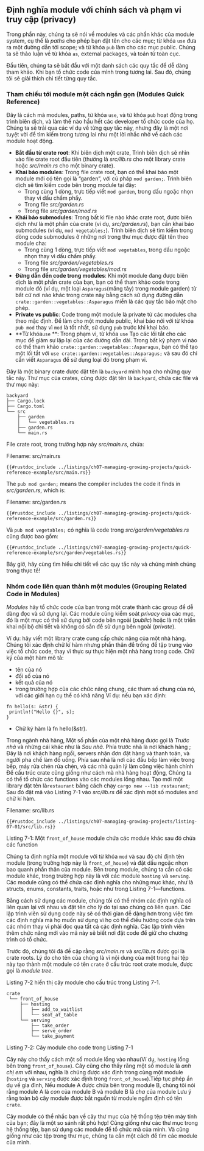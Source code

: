 ## Định nghĩa module với chính sách và phạm vi truy cập (privacy)

Trong phần này, chúng ta sẽ nói về modules và các phần khác của module system,
cụ thể là *paths* cho phép bạn đặt tên cho các mục; từ khóa `use` đưa ra một
đường dẫn tới scope; và từ khóa `pub` làm cho các mục public. Chúng ta sẽ thảo luận
về từ khóa `as`, external packages, và toán tử toàn cục.

Đầu tiên, chúng ta sẽ bắt đầu với một danh sách các quy tắc để dễ dàng tham khảo. Khi bạn tổ chức code của mình trong tương lai.
Sau đó, chúng tôi sẽ giải thích chi tiết từng quy tắc.

### Tham chiếu tới module một cách ngắn gọn (Modules Quick Reference)

Đây là cách mà modules, paths, từ khóa `use`, và từ khóa `pub` hoạt động trong
trình biên dịch, và làm thế nào hầu hết các developer tổ chức code của họ. 
Chúng ta sẽ trải qua các ví dụ về từng quy tắc này, nhưng đây là một nơi tuyệt vời
để tìm kiếm trong tương lai như một lời nhắc nhở về cách các module hoạt động.

- **Bắt đầu từ crate root**: Khi biên dịch một crate, Trình biên dịch sẽ nhìn vào file crate root đầu tiên
(thường là *src/lib.rs* cho một library crate hoặc *src/main.rs* cho một binary crate).
- **Khai báo modules**: Trong file crate root, bạn có thể khai báo một module mới 
  có tên gọi là “garden”, với cú pháp `mod garden;`. Trình biên dịch sẽ tìm kiếm code
  bên trong module tại đây:
  - Trong cùng 1 dòng, trực tiếp viết `mod garden`, trong dấu ngoặc nhọn thay vì dấu chấm phẩy. 
  - Trong file *src/garden.rs*
  - Trong file *src/garden/mod.rs*
- **Khái báo submodules**: Trong bất kì file nào khác crate root, được
  biên dịch như là một phần của crate (ví dụ, *src/garden.rs*), bạn cần khai báo
  submodules (ví dụ, `mod vegetables;`). Trình biên dịch sẽ tìm kiếm
  trong dòng code submodules ở những nơi trong thư mục được đặt tên theo
  module cha:
  - Trong cùng 1 dòng, trực tiếp viết `mod vegetables`, trong dấu ngoặc nhọn thay vì dấu chấm phẩy.
  - Trong file *src/garden/vegetables.rs*
  - Trong file *src/garden/vegetables/mod.rs*
- **Đừng dẫn đến code trong modules**: Khi một module đang được biên dịch là một phần 
  crate của bạn, bạn có thể tham khảo code trong module đó (ví dụ, một loại `Asparagus`(măng tây)
  trong module garden) từ bất cứ nơi nào khác trong crate này bằng cách sử dụng đường dẫn
  `crate::garden::vegetables::Asparagus` miễn là các quy tắc bảo mật cho phép.
- **Private vs public**: Code trong một module là private từ các modules cha theo mặc định.
  Để làm cho một module public, khai báo nới với từ khóa `pub mod`
  thay vì `mod` là tốt nhất, sử dụng `pub` trước khi khai báo.
- **Từ khóa`use` **: Trong phạm vi, từ khóa `use` Tạo các lối tắt 
  cho các mục để giảm sự lặp lại của các đường dẫn dài. Trong bất kỳ phạm vi nào có thể tham khảo
  `crate::garden::vegetables::Asparagus`, bạn có thể tạo một lối tắt với `use
  crate::garden::vegetables::Asparagus;` và sau đó chỉ cần viết `Asparagus`
  để sử dụng loại đó trong phạm vi.

Đây là một binary crate được đặt tên là `backyard` minh họa cho những quy tắc này. Thư mục của crates,
cũng được đặt tên là `backyard`, chứa các file và thư mục này:

```text
backyard
├── Cargo.lock
├── Cargo.toml
└── src
    ├── garden
    │   └── vegetables.rs
    ├── garden.rs
    └── main.rs
```

File crate root, trong trường hợp này *src/main.rs*, chứa:

<span class="filename">Filename: src/main.rs</span>

```rust,noplayground,ignore
{{#rustdoc_include ../listings/ch07-managing-growing-projects/quick-reference-example/src/main.rs}}
```

The `pub mod garden;` means the compiler includes the code it finds in
*src/garden.rs*, which is:

<span class="filename">Filename: src/garden.rs</span>

```rust,noplayground,ignore
{{#rustdoc_include ../listings/ch07-managing-growing-projects/quick-reference-example/src/garden.rs}}
```

Và `pub mod vegetables;` có nghĩa là code trong *src/garden/vegetables.rs* cũng được bao gồm:

```rust,noplayground,ignore
{{#rustdoc_include ../listings/ch07-managing-growing-projects/quick-reference-example/src/garden/vegetables.rs}}
```

Bây giờ, hãy cùng tìm hiểu chi tiết về các quy tắc này và chứng minh chúng trong thực tế!

### Nhóm code liên quan thành một modules (Grouping Related Code in Modules)

*Modules* hãy tổ chức code của bạn trong một crate thành các group để dễ dàng đọc và sử dụng lại.
Các module cũng kiểm soát *privacy* của các mục, đó là một mục có thể sử dụng
bởi code bên ngoài (*public*) hoặc là một triển khai nội bộ
chi tiết và không có sẵn để sử dụng bên ngoài (*private*).

Ví dụ: hãy viết một library crate cung cấp chức năng của một nhà hàng.
Chúng tôi xác định chữ kí hàm nhưng phần thân để trống
để tập trung vào việc tổ chức code, thay vì thực sự thực hiện một nhà hàng trong code.
Chữ ký của một hàm mô tả:
  - tên của nó
  - đối số của nó
  - kết quả của nó
  - trong trường hợp của các chức năng chung, các tham số chung của nó, với các giới hạn cụ thể có khả năng
  Ví dụ: nếu bạn xác định:
  ```text
  fn hello(s: &str) {
   println!("Hello {}", s);
  }
  ```
  - Chữ ký hàm là fn hello(&str).

Trong ngành nhà hàng, Một số phần của một nhà hàng được gọi là
*Trước nhà* và những cái khác như là *Sau nhà*. Phía trước nhà là nơi khách hàng
; Đây là nơi khách hàng ngồi, servers nhận đơn đặt hàng và thanh toán,
và người pha chế làm đồ uống. Phía sau nhà là nơi các đầu bếp 
làm việc trong bếp, máy rửa chén rửa chén, và các nhà quản lý làm công việc hành chính
Để cấu trúc crate cũng giống như cách mà nhà hàng hoạt động, Chúng ta có thể tổ chức các functions 
vào các modules lồng nhau. Tạo mới một library đặt tên là`restaurant` bằng cách chạy `cargo new --lib restaurant`; 
Sau đó đặt mã vào Listing 7-1 vào *src/lib.rs* để xác định một số modules and chữ kí hàm.

<span class="filename">Filename: src/lib.rs</span>

```rust,noplayground
{{#rustdoc_include ../listings/ch07-managing-growing-projects/listing-07-01/src/lib.rs}}
```

<span class="caption">Listing 7-1: Một `front_of_house` module chứa các module khác sau đó chứa các function</span>

Chúng ta định nghĩa một module với từ khóa `mod` và sau đó chỉ định tên module 
(trong trường hợp này là `front_of_house`) và đặt dấu ngoặc nhọn bao quanh phần thân của module. 
Bên trong module, chúng ta cần có các module khác, trong trường hợp này
là với các module `hosting` và `serving`. Các module cũng có thể chứa
các định nghĩa cho những mục khác, như là structs, enums, constants, traits, hoặc như
trong Listing 7-1—functions.

Bằng cách sử dụng các module, chúng tôi có thể nhóm các định nghĩa có liên quan lại với nhau 
và đặt tên cho lý do tại sao chúng có liên quan. Các lập trình viên sử dụng code này sẽ có thời gian
dễ dàng hơn trong việc tìm các định nghĩa mà họ muốn sử dụng vì họ có thể điều hướng code dựa trên các nhóm 
thay vì phải đọc qua tất cả các định nghĩa.
Các lập trình viên thêm chức năng mới vào mã này sẽ biết nơi đặt code để giữ cho chương trình có tổ chức.

Trước đó, chúng tôi đã đề cập rằng *src/main.rs* và *src/lib.rs* được gọi là crate
roots. Lý do cho tên của chúng là vì nội dung của một trong hai tệp này tạo thành một module có tên `crate` 
ở cấu trúc root crate module, được gọi là *module tree*.

Listing 7-2 hiển thị cây module cho cấu trúc trong Listing 7-1.

```text
crate
 └── front_of_house
     ├── hosting
     │   ├── add_to_waitlist
     │   └── seat_at_table
     └── serving
         ├── take_order
         ├── serve_order
         └── take_payment
```

<span class="caption">Listing 7-2: Cây module cho code trong Listing 7-1</span>

Cây này cho thấy cách một số module lồng vào nhau(Ví dụ, `hosting` lồng bên trong `front_of_house`). 
Cây cũng cho thấy rằng một số module là *anh chị em* với nhau, nghĩa là chúng được xác định trong cùng một module
(`hosting` và `serving` được xác định trong `front_of_house`).Tiếp tục phép ẩn dụ về gia đình, 
Nếu module A được chứa bên trong module B, chúng tôi nói rằng module A là *con* của module B và module B là *cha* của module
Lưu ý rằng toàn bộ cây module được bắt nguồn từ module ngầm định có tên `crate`.

Cây module có thể nhắc bạn về cây thư mục của hệ thống tệp trên máy tính của bạn; 
đây là một so sánh rất phù hợp! Cũng giống như các thư mục trong hệ thống tệp, bạn sử dụng các module để tổ chức mã của mình.
Và cũng giống như các tệp trong thư mục, chúng ta cần một cách để tìm các module của mình.
